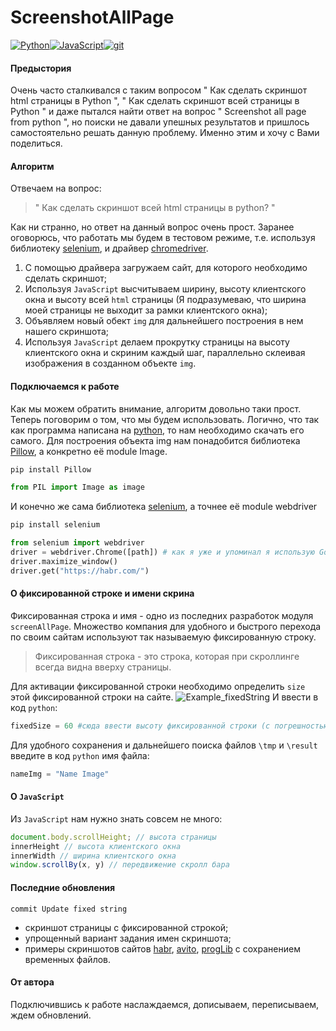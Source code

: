 # ScreenshotAllPage

[![Python](https://cdn2.iconfinder.com/data/icons/amazon-aws-stencils/100/SDKs_copy_Python-48.png)](https://www.python.org/)[![JavaScript](https://cdn2.iconfinder.com/data/icons/designer-skills/128/code-programming-javascript-software-develop-command-language-48.png)](https://developer.mozilla.org/ru/docs/Learn/Getting_started_with_the_web/JavaScript_basics)[![git](https://cdn1.iconfinder.com/data/icons/iconza-circle-social/64/697061-github-48.png)](https://github.com/tabbols95)

#### Предыстория

Очень часто сталкивался с таким вопросом &quot; Как сделать скриншот html страницы в Python &quot;, &quot; Как сделать скриншот всей страницы в Python &quot; и даже пытался найти ответ на вопрос &quot; Screenshot all page from python &quot;, но поиски не давали упешных результатов и пришлось самостоятельно решать данную проблему. Именно этим и хочу с Вами поделиться.

#### Алгоритм

Отвечаем на вопрос:

> &quot; Как сделать скриншот всей html страницы в python? &quot;

Как ни странно, но ответ на данный вопрос очень прост. Заранее оговорюсь, что работать мы будем в тестовом режиме, т.е. используя библиотеку [selenium](https://www.seleniumhq.org/), и драйвер [chromedriver](http://chromedriver.chromium.org/).
1. С помощью драйвера загружаем сайт, для которого необходимо сделать скриншот;
2. Используя `JavaScript` высчитываем ширину, высоту клиентского окна и высоту всей `html` страницы (Я подразумеваю, что ширина моей страницы не выходит за рамки клиентского окна);
3. Объявляем новый обект `img` для дальнейшего построения в нем нашего скриншота;
4. Используя `JavaScript` делаем прокрутку страницы на высоту клиентского окна и скриним каждый шаг, параллельно склеивая изображения в созданном объекте `img`.

#### Подключаемся к работе

Как мы можем обратить внимание, алгоритм довольно таки прост. Теперь поговорим о том, что мы будем использовать.
Логично, что так как программа написана на [python](https://www.python.org/), то нам необходимо скачать его самого.
Для построения объекта img нам понадобится библиотека [Pillow](https://pillow.readthedocs.io/en/5.3.x/installation.html), а конкретно её module Image.

``` sh
pip install Pillow
```

``` python
from PIL import Image as image
```

И конечно же сама библиотека [selenium](https://www.seleniumhq.org/), а точнее её module webdriver

``` sh
pip install selenium
```

``` python
from selenium import webdriver
driver = webdriver.Chrome([path]) # как я уже и упоминал я использую Google Chrome, поэтому драйвер chromedriver, также вы можете использовать geckodtiver для Firefox и прочее
driver.maximize_window()
driver.get("https://habr.com/")
```

#### О фиксированной строке и имени скрина

Фиксированная строка и имя - одно из последних разработок модуля `screenAllPage`. Множество компания для удобного и быстрого перехода по своим сайтам используют так называемую фиксированную строку.

> Фиксированная строка - это строка, которая при скроллинге всегда видна вверху страницы.

Для активации фиксированной строки необходимо определить `size` этой фиксированной строки на сайте.
![Example_fixedString](https://pp.userapi.com/c849216/v849216725/104a18/9B6z30voY2c.jpg)
И ввести в код `python`:

``` python
fixedSize = 60 #сюда ввести высоту фиксированной строки (с погрешностью на тень в 3 - 5 px)
```

Для удобного сохранения и дальнейшего поиска файлов `\tmp` и `\result` введите в код `python` имя файла:

``` python
nameImg = "Name Image"
```

#### О `JavaScript`

Из `JavaScript` нам нужно знать совсем не много:

``` JavaScript
document.body.scrollHeight; // высота страницы
innerHeight // высота клиентского окна
innerWidth // ширина клиентского окна
window.scrollBy(x, y) // передвижение скролл бара
```

#### Последние обновления

`commit Update fixed string`
* скриншот страницы с фиксированной строкой;
* упрощенный вариант задания имен скриншота;
* примеры скриншотов сайтов [habr](https://habr.com/), [avito](https://www.avito.ru/), [progLib](https://proglib.io/) с сохранением временных файлов.

#### От автора

Подключившись к работе наслаждаемся, дописываем, переписываем, ждем обновлений.
